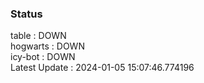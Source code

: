 ### Status


table : DOWN  
hogwarts : DOWN  
icy-bot : DOWN  
Latest Update : 2024-01-05 15:07:46.774196
